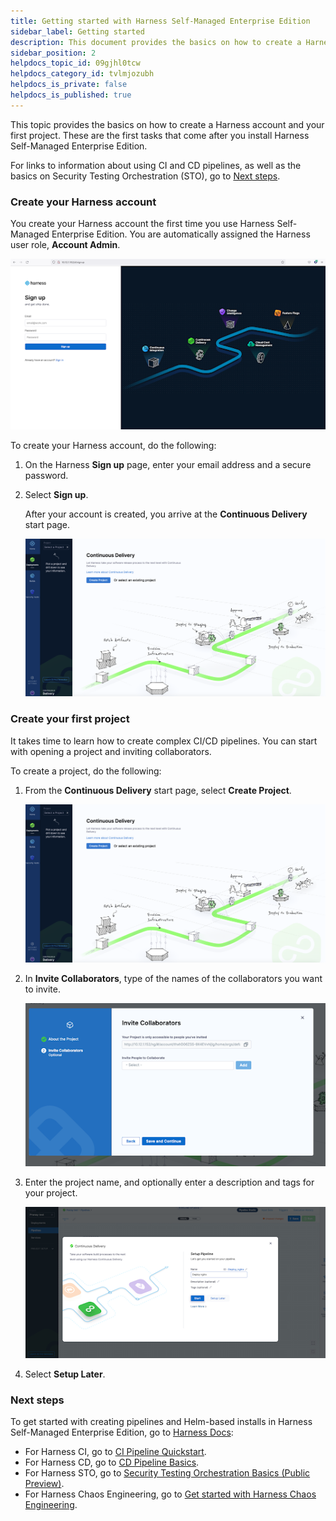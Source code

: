 ```yaml
---
title: Getting started with Harness Self-Managed Enterprise Edition
sidebar_label: Getting started
description: This document provides the basics on how to create a Harness account and first project. These are the first tasks that come after installing Harness Self-Managed Enterprise Edition. For links to information…
sidebar_position: 2
helpdocs_topic_id: 09gjhl0tcw
helpdocs_category_id: tvlmjozubh
helpdocs_is_private: false
helpdocs_is_published: true
---
```


This topic provides the basics on how to create a Harness account and your first project. These are the first tasks that come after you install Harness Self-Managed Enterprise Edition.

For links to information about using CI and CD pipelines, as well as the basics on Security Testing Orchestration (STO), go to [Next steps](/docs/self-managed-enterprise-edition/introduction/getting-started-with-self-managed-enterprise-edition#next-steps).

### Create your Harness account

You create your Harness account the first time you use Harness Self-Managed Enterprise Edition. You are automatically assigned the Harness user role, **Account Admin**.

![](./static/getting-started-with-self-managed-enterprise-edition-01.png)

To create your Harness account, do the following:

1. On the Harness **Sign up** page, enter your email address and a secure password.

2. Select **Sign up**.

   After your account is created, you arrive at the **Continuous Delivery** start page.
   
   ![](./static/getting-started-with-self-managed-enterprise-edition-02.png)

### Create your first project

It takes time to learn how to create complex CI/CD pipelines. You can start with opening a project and inviting collaborators. 

To create a project, do the following:

1. From the **Continuous Delivery** start page, select **Create Project**.

   ![](./static/getting-started-with-self-managed-enterprise-edition-03.png)

2. In **Invite Collaborators**, type of the names of the collaborators you want to invite.

    ![](./static/getting-started-with-self-managed-enterprise-edition-04.png)

3. Enter the project name, and optionally enter a description and tags for your project.

   ![](./static/getting-started-with-self-managed-enterprise-edition-05.png)

4. Select **Setup Later**.

### Next steps

To get started with creating pipelines and Helm-based installs in Harness Self-Managed Enterprise Edition, go to [Harness Docs](https://docs.harness.io/):

* For Harness CI, go to [CI Pipeline Quickstart](../../continuous-integration/ci-quickstarts/ci-pipeline-quickstart.md).
* For Harness CD, go to [CD Pipeline Basics](../../continuous-delivery/get-started/cd-pipeline-basics.md).
* For Harness STO, go to [Security Testing Orchestration Basics (Public Preview)](../../security-testing-orchestration/onboard-sto/security-testing-orchestration-basics.md).
* For Harness Chaos Engineering, go to [Get started with Harness Chaos Engineering](/docs/category/get-started-with-harness-chaos-engineering-ce).
